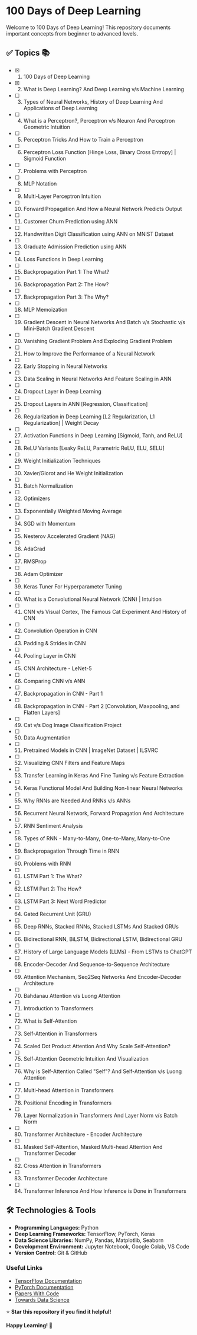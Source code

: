 # 100 Days of Deep Learning

Welcome to 100 Days of Deep Learning! This repository documents important concepts from beginner to advanced levels.

## ✅ Topics 📚

- [x] 1. 100 Days of Deep Learning
- [x] 2. What is Deep Learning? And Deep Learning v/s Machine Learning
- [ ] 3. Types of Neural Networks, History of Deep Learning And Applications of Deep Learning
- [ ] 4. What is a Perceptron?, Perceptron v/s Neuron And Perceptron Geometric Intuition
- [ ] 5. Perceptron Tricks And How to Train a Perceptron
- [ ] 6. Perceptron Loss Function [Hinge Loss, Binary Cross Entropy] | Sigmoid Function
- [ ] 7. Problems with Perceptron
- [ ] 8. MLP Notation
- [ ] 9. Multi-Layer Perceptron Intuition
- [ ] 10. Forward Propagation And How a Neural Network Predicts Output
- [ ] 11. Customer Churn Prediction using ANN
- [ ] 12. Handwritten Digit Classification using ANN on MNIST Dataset
- [ ] 13. Graduate Admission Prediction using ANN
- [ ] 14. Loss Functions in Deep Learning
- [ ] 15. Backpropagation Part 1: The What?
- [ ] 16. Backpropagation Part 2: The How?
- [ ] 17. Backpropagation Part 3: The Why?
- [ ] 18. MLP Memoization
- [ ] 19. Gradient Descent in Neural Networks And Batch v/s Stochastic v/s Mini-Batch Gradient Descent
- [ ] 20. Vanishing Gradient Problem And Exploding Gradient Problem
- [ ] 21. How to Improve the Performance of a Neural Network
- [ ] 22. Early Stopping in Neural Networks
- [ ] 23. Data Scaling in Neural Networks And Feature Scaling in ANN
- [ ] 24. Dropout Layer in Deep Learning
- [ ] 25. Dropout Layers in ANN [Regression, Classification]
- [ ] 26. Regularization in Deep Learning [L2 Regularization, L1 Regularization] | Weight Decay
- [ ] 27. Activation Functions in Deep Learning [Sigmoid, Tanh, and ReLU]
- [ ] 28. ReLU Variants [Leaky ReLU, Parametric ReLU, ELU, SELU]
- [ ] 29. Weight Initialization Techniques
- [ ] 30. Xavier/Glorot and He Weight Initialization
- [ ] 31. Batch Normalization
- [ ] 32. Optimizers
- [ ] 33. Exponentially Weighted Moving Average
- [ ] 34. SGD with Momentum
- [ ] 35. Nesterov Accelerated Gradient (NAG)
- [ ] 36. AdaGrad
- [ ] 37. RMSProp
- [ ] 38. Adam Optimizer
- [ ] 39. Keras Tuner For Hyperparameter Tuning
- [ ] 40. What is a Convolutional Neural Network (CNN) | Intuition
- [ ] 41. CNN v/s Visual Cortex, The Famous Cat Experiment And History of CNN
- [ ] 42. Convolution Operation in CNN
- [ ] 43. Padding & Strides in CNN
- [ ] 44. Pooling Layer in CNN
- [ ] 45. CNN Architecture - LeNet-5
- [ ] 46. Comparing CNN v/s ANN
- [ ] 47. Backpropagation in CNN - Part 1
- [ ] 48. Backpropagation in CNN - Part 2 [Convolution, Maxpooling, and Flatten Layers]
- [ ] 49. Cat v/s Dog Image Classification Project
- [ ] 50. Data Augmentation
- [ ] 51. Pretrained Models in CNN | ImageNet Dataset | ILSVRC
- [ ] 52. Visualizing CNN Filters and Feature Maps
- [ ] 53. Transfer Learning in Keras And Fine Tuning v/s Feature Extraction
- [ ] 54. Keras Functional Model And Building Non-linear Neural Networks
- [ ] 55. Why RNNs are Needed And RNNs v/s ANNs
- [ ] 56. Recurrent Neural Network, Forward Propagation And Architecture
- [ ] 57. RNN Sentiment Analysis
- [ ] 58. Types of RNN - Many-to-Many, One-to-Many, Many-to-One
- [ ] 59. Backpropagation Through Time in RNN
- [ ] 60. Problems with RNN
- [ ] 61. LSTM Part 1: The What?
- [ ] 62. LSTM Part 2: The How?
- [ ] 63. LSTM Part 3: Next Word Predictor
- [ ] 64. Gated Recurrent Unit (GRU)
- [ ] 65. Deep RNNs, Stacked RNNs, Stacked LSTMs And Stacked GRUs
- [ ] 66. Bidirectional RNN, BiLSTM, Bidirectional LSTM, Bidirectional GRU
- [ ] 67. History of Large Language Models (LLMs) - From LSTMs to ChatGPT
- [ ] 68. Encoder-Decoder And Sequence-to-Sequence Architecture
- [ ] 69. Attention Mechanism, Seq2Seq Networks And Encoder-Decoder Architecture
- [ ] 70. Bahdanau Attention v/s Luong Attention
- [ ] 71. Introduction to Transformers
- [ ] 72. What is Self-Attention
- [ ] 73. Self-Attention in Transformers
- [ ] 74. Scaled Dot Product Attention And Why Scale Self-Attention?
- [ ] 75. Self-Attention Geometric Intuition And Visualization
- [ ] 76. Why is Self-Attention Called "Self"? And Self-Attention v/s Luong Attention
- [ ] 77. Multi-head Attention in Transformers
- [ ] 78. Positional Encoding in Transformers
- [ ] 79. Layer Normalization in Transformers And Layer Norm v/s Batch Norm
- [ ] 80. Transformer Architecture - Encoder Architecture
- [ ] 81. Masked Self-Attention, Masked Multi-head Attention And Transformer Decoder
- [ ] 82. Cross Attention in Transformers
- [ ] 83. Transformer Decoder Architecture
- [ ] 84. Transformer Inference And How Inference is Done in Transformers

## 🛠️ Technologies & Tools

- **Programming Languages:** Python
- **Deep Learning Frameworks:** TensorFlow, PyTorch, Keras
- **Data Science Libraries:** NumPy, Pandas, Matplotlib, Seaborn
- **Development Environment:** Jupyter Notebook, Google Colab, VS Code
- **Version Control:** Git & GitHub

### Useful Links

- [TensorFlow Documentation](https://www.tensorflow.org/)
- [PyTorch Documentation](https://pytorch.org/)
- [Papers With Code](https://paperswithcode.com/)
- [Towards Data Science](https://towardsdatascience.com/)

⭐ **Star this repository if you find it helpful!**

**Happy Learning! 🚀**
